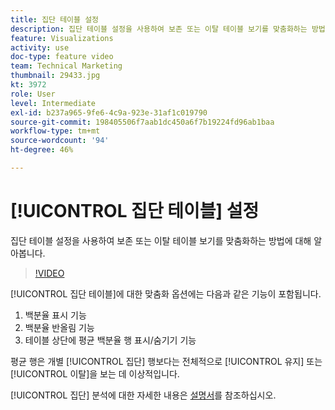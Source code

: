 ```yaml
---
title: 집단 테이블 설정
description: 집단 테이블 설정을 사용하여 보존 또는 이탈 테이블 보기를 맞춤화하는 방법에 대해 알아봅니다.
feature: Visualizations
activity: use
doc-type: feature video
team: Technical Marketing
thumbnail: 29433.jpg
kt: 3972
role: User
level: Intermediate
exl-id: b237a965-9fe6-4c9a-923e-31af1c019790
source-git-commit: 198405506f7aab1dc450a6f7b19224fd96ab1baa
workflow-type: tm+mt
source-wordcount: '94'
ht-degree: 46%

---
```


# [!UICONTROL 집단 테이블] 설정

집단 테이블 설정을 사용하여 보존 또는 이탈 테이블 보기를 맞춤화하는 방법에 대해 알아봅니다.

>[!VIDEO](https://video.tv.adobe.com/v/3430098/?quality=12&learn=on&captions=kor)

[!UICONTROL 집단 테이블]에 대한 맞춤화 옵션에는 다음과 같은 기능이 포함됩니다.

1. 백분율 표시 기능
1. 백분율 반올림 기능
1. 테이블 상단에 평균 백분율 행 표시/숨기기 기능

평균 행은 개별 [!UICONTROL 집단] 행보다는 전체적으로 [!UICONTROL 유지] 또는 [!UICONTROL 이탈]을 보는 데 이상적입니다.

[!UICONTROL 집단] 분석에 대한 자세한 내용은 [설명서](https://experienceleague.adobe.com/docs/analytics/analyze/analysis-workspace/visualizations/cohort-table/t-cohort.html?lang=ko)를 참조하십시오.
